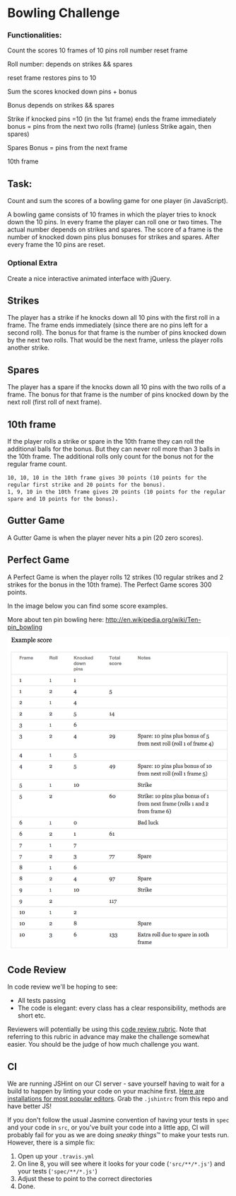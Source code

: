
Bowling Challenge
=================

### Functionalities:
Count the scores
  10 frames of 10 pins
    roll number
    reset frame

Roll number:
  depends on strikes && spares

reset frame
  restores pins to 10

Sum the scores
  knocked down pins + bonus

Bonus
 depends on strikes && spares

Strike
  if knocked pins =10 (in the 1st frame)
  ends the frame immediately
  bonus = pins from the next two rolls (frame) (unless Strike again, then spares)

Spares
  Bonus = pins from the next frame

10th frame


Task:
-----

Count and sum the scores of a bowling game for one player (in JavaScript).

A bowling game consists of 10 frames in which the player tries to knock down the 10 pins. In every frame the player can roll one or two times. The actual number depends on strikes and spares. The score of a frame is the number of knocked down pins plus bonuses for strikes and spares. After every frame the 10 pins are reset.

### Optional Extra

Create a nice interactive animated interface with jQuery.

## Strikes

The player has a strike if he knocks down all 10 pins with the first roll in a frame. The frame ends immediately (since there are no pins left for a second roll). The bonus for that frame is the number of pins knocked down by the next two rolls. That would be the next frame, unless the player rolls another strike.

## Spares

The player has a spare if the knocks down all 10 pins with the two rolls of a frame. The bonus for that frame is the number of pins knocked down by the next roll (first roll of next frame).

## 10th frame

If the player rolls a strike or spare in the 10th frame they can roll the additional balls for the bonus. But they can never roll more than 3 balls in the 10th frame. The additional rolls only count for the bonus not for the regular frame count.

    10, 10, 10 in the 10th frame gives 30 points (10 points for the regular first strike and 20 points for the bonus).
    1, 9, 10 in the 10th frame gives 20 points (10 points for the regular spare and 10 points for the bonus).

## Gutter Game

A Gutter Game is when the player never hits a pin (20 zero scores).

## Perfect Game

A Perfect Game is when the player rolls 12 strikes (10 regular strikes and 2 strikes for the bonus in the 10th frame). The Perfect Game scores 300 points.

In the image below you can find some score examples.

More about ten pin bowling here: http://en.wikipedia.org/wiki/Ten-pin_bowling

![Ten Pin Score Example](images/example_ten_pin_scoring.png)

Code Review
-----------

In code review we'll be hoping to see:

* All tests passing
* The code is elegant: every class has a clear responsibility, methods are short etc.

Reviewers will potentially be using this [code review rubric](docs/review.md).  Note that referring to this rubric in advance may make the challenge somewhat easier.  You should be the judge of how much challenge you want.

CI
--

We are running JSHint on our CI server - save yourself having to wait for a build to happen by linting your code on your machine first. [Here are installations for most popular editors](http://jshint.com/install/). Grab the `.jshintrc` from this repo and have better JS!

If you don't follow the usual Jasmine convention of having your tests in `spec` and your code in `src`, or you've built your code into a little app, CI will probably fail for you as we are doing *sneaky things*&trade; to make your tests run. However, there is a simple fix:

1. Open up your `.travis.yml`
2. On line 8, you will see where it looks for your code (`'src/**/*.js'`) and your tests (`'spec/**/*.js'`)
3. Adjust these to point to the correct directories
4. Done.
